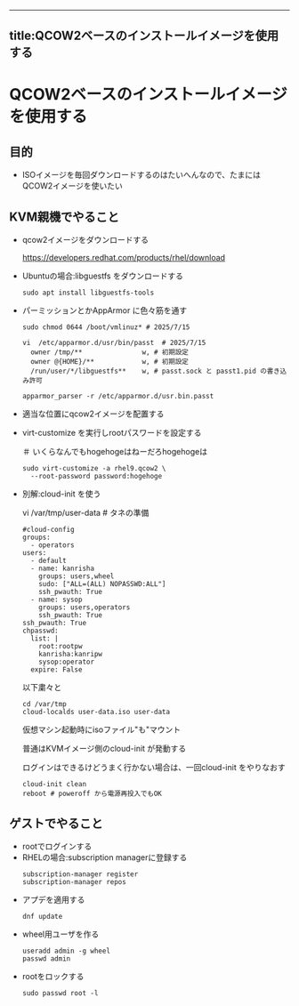 
---
title:QCOW2ベースのインストールイメージを使用する
---
# QCOW2ベースのインストールイメージを使用する

## 目的

- ISOイメージを毎回ダウンロードするのはたいへんなので、たまにはQCOW2イメージを使いたい

## KVM親機でやること

- qcow2イメージをダウンロードする

  https://developers.redhat.com/products/rhel/download

- Ubuntuの場合:libguestfs をダウンロードする

  ```
  sudo apt install libguestfs-tools
  ```
- パーミッションとかAppArmor に色々筋を通す

  ```
  sudo chmod 0644 /boot/vmlinuz* # 2025/7/15
  
  vi  /etc/apparmor.d/usr/bin/passt  # 2025/7/15
    owner /tmp/**               w, # 初期設定
    owner @{HOME}/**            w, # 初期設定
    /run/user/*/libguestfs**    w, # passt.sock と passt1.pid の書き込み許可

  apparmor_parser -r /etc/apparmor.d/usr.bin.passt
  ```

- 適当な位置にqcow2イメージを配置する
- virt-customize を実行しrootパスワードを設定する

  ＃ いくらなんでもhogehogeはねーだろhogehogeは
  ```
  sudo virt-customize -a rhel9.qcow2 \
    --root-password password:hogehoge
  ```

- 別解:cloud-init を使う

  vi /var/tmp/user-data  # タネの準備
  ```
  #cloud-config
  groups:
    - operators
  users:
    - default
    - name: kanrisha
      groups: users,wheel
      sudo: ["ALL=(ALL) NOPASSWD:ALL"]
      ssh_pwauth: True
    - name: sysop
      groups: users,operators
      ssh_pwauth: True
  ssh_pwauth: True
  chpasswd:
    list: |
      root:rootpw
      kanrisha:kanripw
      sysop:operator
    expire: False
  ```
  
  以下粛々と
  ```
  cd /var/tmp
  cloud-localds user-data.iso user-data
  ```

  仮想マシン起動時にisoファイル"も"マウント
  
  普通はKVMイメージ側のcloud-init が発動する

  ログインはできるけどうまく行かない場合は、一回cloud-init をやりなおす

  ```
  cloud-init clean 
  reboot # poweroff から電源再投入でもOK
  ```



## ゲストでやること

- rootでログインする
- RHELの場合:subscription managerに登録する
  ```
  subscription-manager register
  subscription-manager repos
  ```
- アプデを適用する
  ```
  dnf update
  ```
- wheel用ユーザを作る
  ```
  useradd admin -g wheel
  passwd admin
  ```
- rootをロックする
  ```
  sudo passwd root -l
  ```
